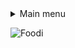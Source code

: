 

<details>
 <summary> Main menu</summary>
 
 > ## [Gov](https://findajob.dwp.gov.uk/details/13459307)

> ## [Indeed](https://uk.indeed.com/jobs-in-Hampshire?aceid=&gclid=Cj0KCQjwy4KqBhD0ARIsAEbCt6ia2W2Y0r0wXq-m5KGVAEnYuSXOqzlfsW-0XlhVM85tnrHldG50QogaAoj-EALw_wcB)

> ## [Work](https://chat.openai.com/c/9b4a3812-ab09-4283-b99d-970c90e68461)
   
 </details>






![Foodi](https://github.com/Botleigh-Grange/Practice/assets/151997230/d2e0761b-c49d-4dec-9ec6-183f42cbdece)


